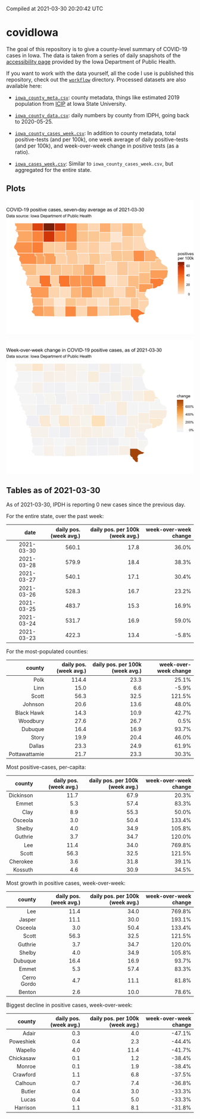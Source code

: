 Compiled at 2021-03-30 20:20:42 UTC

<!-- README.md is generated from README.Rmd. Please edit that file -->

# covidIowa

<!-- badges: start -->

<!-- badges: end -->

The goal of this repository is to give a county-level summary of
COVID-19 cases in Iowa. The data is taken from a series of daily
snapshots of the [accessibility
page](https://coronavirus.iowa.gov/pages/access) provided by the Iowa
Department of Public Health.

If you want to work with the data yourself, all the code I use is
published this repository, check out the [`workflow`](workflow)
directory. Processed datasets are also available here:

  - [`iowa_county_meta.csv`](https://raw.githubusercontent.com/ijlyttle/covidIowa/master/workflow/data/99-publish/iowa_county_meta.csv):
    county metadata, things like estimated 2019 population from
    [ICIP](https://www.icip.iastate.edu/tables/population/counties-estimates)
    at Iowa State University.

  - [`iowa_county_data.csv`](https://raw.githubusercontent.com/ijlyttle/covidIowa/master/workflow/data/99-publish/iowa_county_data.csv):
    daily numbers by county from IDPH, going back to 2020-05-25.

  - [`iowa_county_cases_week.csv`](https://raw.githubusercontent.com/ijlyttle/covidIowa/master/workflow/data/99-publish/iowa_county_data.csv):
    In addition to county metadata, total positive-tests (and per 100k),
    one week average of daily positive-tests (and per 100k), and
    week-over-week change in positive tests (as a ratio).

  - [`iowa_cases_week.csv`](https://raw.githubusercontent.com/ijlyttle/covidIowa/master/workflow/data/99-publish/iowa_cases_week.csv):
    Similar to `iowa_county_cases_week.csv`, but aggregated for the
    entire state.

## Plots

![](workflow/data/99-publish/iowa_cases.png)

![](workflow/data/99-publish/iowa_change.png)

## Tables as of 2021-03-30

As of 2021-03-30, IPDH is reporting 0 new cases since the previous day.

For the entire state, over the past week:

|       date | daily pos. (week avg.) | daily pos. per 100k (week avg.) | week-over-week change |
| ---------: | ---------------------: | ------------------------------: | --------------------: |
| 2021-03-30 |                  560.1 |                            17.8 |                 36.0% |
| 2021-03-28 |                  579.9 |                            18.4 |                 38.3% |
| 2021-03-27 |                  540.1 |                            17.1 |                 30.4% |
| 2021-03-26 |                  528.3 |                            16.7 |                 23.2% |
| 2021-03-25 |                  483.7 |                            15.3 |                 16.9% |
| 2021-03-24 |                  531.7 |                            16.9 |                 59.0% |
| 2021-03-23 |                  422.3 |                            13.4 |                \-5.8% |

For the most-populated counties:

|        county | daily pos. (week avg.) | daily pos. per 100k (week avg.) | week-over-week change |
| ------------: | ---------------------: | ------------------------------: | --------------------: |
|          Polk |                  114.4 |                            23.3 |                 25.1% |
|          Linn |                   15.0 |                             6.6 |                \-5.9% |
|         Scott |                   56.3 |                            32.5 |                121.5% |
|       Johnson |                   20.6 |                            13.6 |                 48.0% |
|    Black Hawk |                   14.3 |                            10.9 |                 42.7% |
|      Woodbury |                   27.6 |                            26.7 |                  0.5% |
|       Dubuque |                   16.4 |                            16.9 |                 93.7% |
|         Story |                   19.9 |                            20.4 |                 46.0% |
|        Dallas |                   23.3 |                            24.9 |                 61.9% |
| Pottawattamie |                   21.7 |                            23.3 |                 30.3% |

Most positive-cases, per-capita:

|    county | daily pos. (week avg.) | daily pos. per 100k (week avg.) | week-over-week change |
| --------: | ---------------------: | ------------------------------: | --------------------: |
| Dickinson |                   11.7 |                            67.9 |                 20.3% |
|     Emmet |                    5.3 |                            57.4 |                 83.3% |
|      Clay |                    8.9 |                            55.3 |                 50.0% |
|   Osceola |                    3.0 |                            50.4 |                133.4% |
|    Shelby |                    4.0 |                            34.9 |                105.8% |
|   Guthrie |                    3.7 |                            34.7 |                120.0% |
|       Lee |                   11.4 |                            34.0 |                769.8% |
|     Scott |                   56.3 |                            32.5 |                121.5% |
|  Cherokee |                    3.6 |                            31.8 |                 39.1% |
|   Kossuth |                    4.6 |                            30.9 |                 34.5% |

Most growth in positive cases, week-over-week:

|      county | daily pos. (week avg.) | daily pos. per 100k (week avg.) | week-over-week change |
| ----------: | ---------------------: | ------------------------------: | --------------------: |
|         Lee |                   11.4 |                            34.0 |                769.8% |
|      Jasper |                   11.1 |                            30.0 |                193.1% |
|     Osceola |                    3.0 |                            50.4 |                133.4% |
|       Scott |                   56.3 |                            32.5 |                121.5% |
|     Guthrie |                    3.7 |                            34.7 |                120.0% |
|      Shelby |                    4.0 |                            34.9 |                105.8% |
|     Dubuque |                   16.4 |                            16.9 |                 93.7% |
|       Emmet |                    5.3 |                            57.4 |                 83.3% |
| Cerro Gordo |                    4.7 |                            11.1 |                 81.8% |
|      Benton |                    2.6 |                            10.0 |                 78.6% |

Biggest decline in positive cases, week-over-week:

|    county | daily pos. (week avg.) | daily pos. per 100k (week avg.) | week-over-week change |
| --------: | ---------------------: | ------------------------------: | --------------------: |
|     Adair |                    0.3 |                             4.0 |               \-47.1% |
| Poweshiek |                    0.4 |                             2.3 |               \-44.4% |
|   Wapello |                    4.0 |                            11.4 |               \-41.7% |
| Chickasaw |                    0.1 |                             1.2 |               \-38.4% |
|    Monroe |                    0.1 |                             1.9 |               \-38.4% |
|  Crawford |                    1.1 |                             6.8 |               \-37.5% |
|   Calhoun |                    0.7 |                             7.4 |               \-36.8% |
|    Butler |                    0.4 |                             3.0 |               \-33.3% |
|     Lucas |                    0.4 |                             5.0 |               \-33.3% |
|  Harrison |                    1.1 |                             8.1 |               \-31.8% |

